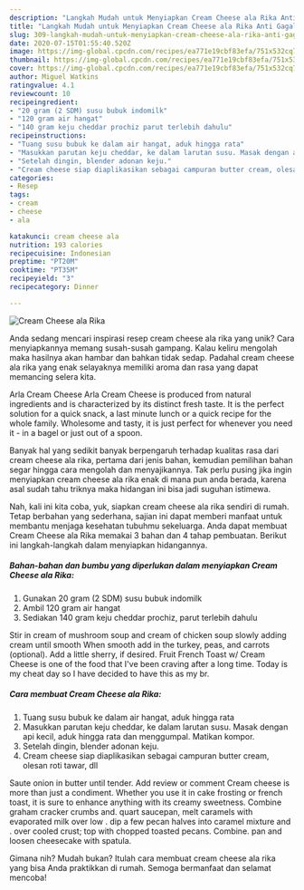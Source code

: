```yaml
---
description: "Langkah Mudah untuk Menyiapkan Cream Cheese ala Rika Anti Gagal"
title: "Langkah Mudah untuk Menyiapkan Cream Cheese ala Rika Anti Gagal"
slug: 309-langkah-mudah-untuk-menyiapkan-cream-cheese-ala-rika-anti-gagal
date: 2020-07-15T01:55:40.520Z
image: https://img-global.cpcdn.com/recipes/ea771e19cbf83efa/751x532cq70/cream-cheese-ala-rika-foto-resep-utama.jpg
thumbnail: https://img-global.cpcdn.com/recipes/ea771e19cbf83efa/751x532cq70/cream-cheese-ala-rika-foto-resep-utama.jpg
cover: https://img-global.cpcdn.com/recipes/ea771e19cbf83efa/751x532cq70/cream-cheese-ala-rika-foto-resep-utama.jpg
author: Miguel Watkins
ratingvalue: 4.1
reviewcount: 10
recipeingredient:
- "20 gram (2 SDM) susu bubuk indomilk"
- "120 gram air hangat"
- "140 gram keju cheddar prochiz parut terlebih dahulu"
recipeinstructions:
- "Tuang susu bubuk ke dalam air hangat, aduk hingga rata"
- "Masukkan parutan keju cheddar, ke dalam larutan susu. Masak dengan api kecil, aduk hingga rata dan menggumpal. Matikan kompor."
- "Setelah dingin, blender adonan keju."
- "Cream cheese siap diaplikasikan sebagai campuran butter cream, olesan roti tawar, dll"
categories:
- Resep
tags:
- cream
- cheese
- ala

katakunci: cream cheese ala 
nutrition: 193 calories
recipecuisine: Indonesian
preptime: "PT20M"
cooktime: "PT35M"
recipeyield: "3"
recipecategory: Dinner

---
```



![Cream Cheese ala Rika](https://img-global.cpcdn.com/recipes/ea771e19cbf83efa/751x532cq70/cream-cheese-ala-rika-foto-resep-utama.jpg)

Anda sedang mencari inspirasi resep cream cheese ala rika yang unik? Cara menyiapkannya memang susah-susah gampang. Kalau keliru mengolah maka hasilnya akan hambar dan bahkan tidak sedap. Padahal cream cheese ala rika yang enak selayaknya memiliki aroma dan rasa yang dapat memancing selera kita.

Arla Cream Cheese Arla Cream Cheese is produced from natural ingredients and is characterized by its distinct fresh taste. It is the perfect solution for a quick snack, a last minute lunch or a quick recipe for the whole family. Wholesome and tasty, it is just perfect for whenever you need it - in a bagel or just out of a spoon.

Banyak hal yang sedikit banyak berpengaruh terhadap kualitas rasa dari cream cheese ala rika, pertama dari jenis bahan, kemudian pemilihan bahan segar hingga cara mengolah dan menyajikannya. Tak perlu pusing jika ingin menyiapkan cream cheese ala rika enak di mana pun anda berada, karena asal sudah tahu triknya maka hidangan ini bisa jadi suguhan istimewa.


Nah, kali ini kita coba, yuk, siapkan cream cheese ala rika sendiri di rumah. Tetap berbahan yang sederhana, sajian ini dapat memberi manfaat untuk membantu menjaga kesehatan tubuhmu sekeluarga. Anda dapat membuat Cream Cheese ala Rika memakai 3 bahan dan 4 tahap pembuatan. Berikut ini langkah-langkah dalam menyiapkan hidangannya.

<!--inarticleads1-->

##### Bahan-bahan dan bumbu yang diperlukan dalam menyiapkan Cream Cheese ala Rika:

1. Gunakan 20 gram (2 SDM) susu bubuk indomilk
1. Ambil 120 gram air hangat
1. Sediakan 140 gram keju cheddar prochiz, parut terlebih dahulu


Stir in cream of mushroom soup and cream of chicken soup slowly adding cream until smooth When smooth add in the turkey, peas, and carrots (optional). Add a little sherry, if desired. Fruit French Toast w/ Cream Cheese is one of the food that I&#39;ve been craving after a long time. Today is my cheat day so I have decided to have this as my br. 

<!--inarticleads2-->

##### Cara membuat Cream Cheese ala Rika:

1. Tuang susu bubuk ke dalam air hangat, aduk hingga rata
1. Masukkan parutan keju cheddar, ke dalam larutan susu. Masak dengan api kecil, aduk hingga rata dan menggumpal. Matikan kompor.
1. Setelah dingin, blender adonan keju.
1. Cream cheese siap diaplikasikan sebagai campuran butter cream, olesan roti tawar, dll


Saute onion in butter until tender. Add review or comment Cream cheese is more than just a condiment. Whether you use it in cake frosting or french toast, it is sure to enhance anything with its creamy sweetness. Combine graham cracker crumbs and. quart saucepan, melt caramels with evaporated milk over low . dip a few pecan halves into caramel mixture and . over cooled crust; top with chopped toasted pecans. Combine. pan and loosen cheesecake with spatula. 

Gimana nih? Mudah bukan? Itulah cara membuat cream cheese ala rika yang bisa Anda praktikkan di rumah. Semoga bermanfaat dan selamat mencoba!

